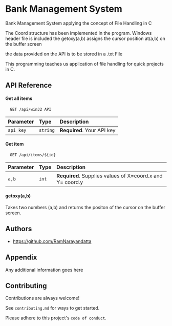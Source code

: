 
# Bank Management System
Bank Management System applying the concept of File Handling in C

The Coord structure has been implemented in the program.
Windows header file is included 
the getoxy(a,b) assigns the cursor position at(a,b) on the buffer screen

the data provided on the API is to be stored in a .txt File 

This programming teaches us application of file handling for quick projects in C.



## API Reference

#### Get all items

```http
  GET /api/win32 API
```

| Parameter | Type     | Description                |
| :-------- | :------- | :------------------------- |
| `api_key` | `string` | **Required**. Your API key |

#### Get item

```http
  GET /api/items/${id}
```

| Parameter | Type     | Description                       |
| :-------- | :------- | :-------------------------------- |
| `a,b`      | `int` | **Required**. Supplies values of X=coord.x and Y= coord.y |

#### getoxy(a,b)

Takes two numbers (a,b) and returns the positon of the cursor on the buffer screen.


## Authors

- https://github.com/RamNarayandatta



## Appendix

Any additional information goes here


## Contributing

Contributions are always welcome!

See `contributing.md` for ways to get started.

Please adhere to this project's `code of conduct`.
